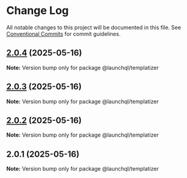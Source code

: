 # Change Log

All notable changes to this project will be documented in this file.
See [Conventional Commits](https://conventionalcommits.org) for commit guidelines.

## [2.0.4](https://github.com/launchql/launchql/compare/@launchql/templatizer@2.0.3...@launchql/templatizer@2.0.4) (2025-05-16)

**Note:** Version bump only for package @launchql/templatizer





## [2.0.3](https://github.com/launchql/launchql/compare/@launchql/templatizer@2.0.2...@launchql/templatizer@2.0.3) (2025-05-16)

**Note:** Version bump only for package @launchql/templatizer





## [2.0.2](https://github.com/launchql/launchql/compare/@launchql/templatizer@2.0.1...@launchql/templatizer@2.0.2) (2025-05-16)

**Note:** Version bump only for package @launchql/templatizer





## 2.0.1 (2025-05-16)

**Note:** Version bump only for package @launchql/templatizer
